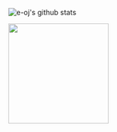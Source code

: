 ![e-oj's github stats](https://github-readme-stats.vercel.app/api?username=e-oj&hide=issues,contribs&theme=graywhite)

<a href="https://www.buymeacoffee.com/e.oj"><img src="https://img.buymeacoffee.com/button-api/?text=Buy me a coffee&emoji=&slug=e-oj&button_colour=40DCA5&font_colour=ffffff&font_family=Inter&outline_colour=000000&coffee_colour=FFDD00" width=200px></a>

<!--
**e-oj/e-oj** is a ✨ _special_ ✨ repository because its `README.md` (this file) appears on your GitHub profile.

Here are some ideas to get you started:

- 🔭 I’m currently working on ...
- 🌱 I’m currently learning ...
- 👯 I’m looking to collaborate on ...
- 🤔 I’m looking for help with ...
- 💬 Ask me about ...
- 📫 How to reach me: ...
- 😄 Pronouns: ...
- ⚡ Fun fact: ...
-->
